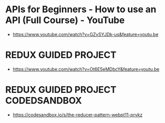 # APIs for Beginners - How to use an API (Full Course) - YouTube
- https://www.youtube.com/watch?v=GZvSYJDk-us&feature=youtu.be

# REDUX GUIDED PROJECT
- https://www.youtube.com/watch?v=Ot6E5eMDbcY&feature=youtu.be

# REDUX GUIDED PROJECT CODEDSANDBOX
- https://codesandbox.io/s/the-reducer-pattern-webpt11-prvkz